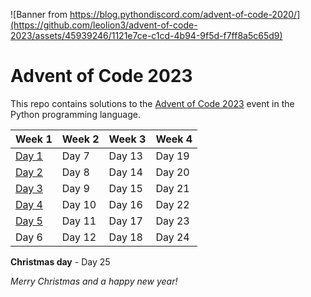 ![Banner from https://blog.pythondiscord.com/advent-of-code-2020/](https://github.com/leolion3/advent-of-code-2023/assets/45939246/1121e7ce-c1cd-4b94-9f5d-f7ff8a5c65d9)

# Advent of Code 2023

This repo contains solutions to the [Advent of Code 2023](https://adventofcode.com/) event in the Python programming language.

| Week 1 | Week 2 | Week 3 | Week 4 |
| - | - | - | - |
| [Day 1](01-trebuchet) | Day 7 | Day 13 | Day 19 |
| [Day 2](02-cube-conundrum) | Day 8 | Day 14 | Day 20 |
| [Day 3](03-gear-ratios) | Day 9 | Day 15 | Day 21 |
| [Day 4](04-scratchcards) | Day 10 | Day 16 | Day 22 |
| [Day 5](05-if-you-give-a-seed-a-fertilizer) | Day 11 | Day 17 | Day 23 |
| Day 6 | Day 12 | Day 18 | Day 24 |

**Christmas day** - Day 25

*Merry Christmas and a happy new year!*
